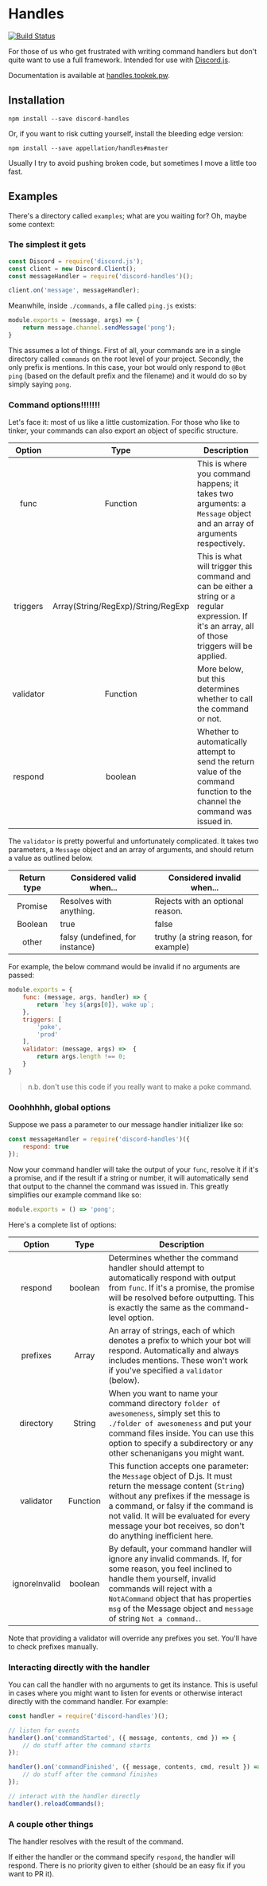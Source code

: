 # Handles

[![Build Status](https://travis-ci.org/appellation/handles.svg?branch=master)](https://travis-ci.org/appellation/handles)

For those of us who get frustrated with writing command handlers but don't quite want to use a full framework.  Intended for use with [Discord.js](https://github.com/hydrabolt/discord.js).

Documentation is available at [handles.topkek.pw](http://handles.topkek.pw).

## Installation

```xl
npm install --save discord-handles
```

Or, if you want to risk cutting yourself, install the bleeding edge version:

```xl
npm install --save appellation/handles#master
```

Usually I try to avoid pushing broken code, but sometimes I move a little too fast.

## Examples

There's a directory called `examples`; what are you waiting for?  Oh, maybe some context:

### The simplest it gets

```js
const Discord = require('discord.js');
const client = new Discord.Client(); 
const messageHandler = require('discord-handles')();

client.on('message', messageHandler);
```

Meanwhile, inside `./commands`, a file called `ping.js` exists:

```js
module.exports = (message, args) => {
    return message.channel.sendMessage('pong');
}
```

This assumes a lot of things.  First of all, your commands are in a single directory called `commands` on the root level of your project.  Secondly, the only prefix is mentions.  In this case, your bot would only respond to `@Bot ping` (based on the default prefix and the filename) and it would do so by simply saying `pong`.

### Command options!!!!!!!

Let's face it: most of us like a little customization.  For those who like to tinker, your commands can also export an object of specific structure.

| Option    | Type                               | Description                                                                                                                                          |
|:---------:|:----------------------------------:|------------------------------------------------------------------------------------------------------------------------------------------------------|
| func      | Function                           | This is where you command happens; it takes two arguments: a `Message` object and an array of arguments respectively.                                |
| triggers  | Array(String/RegExp)/String/RegExp | This is what will trigger this command and can be either a string or a regular expression.  If it's an array, all of those triggers will be applied. |
| validator | Function                           | More below, but this determines whether to call the command or not.                                                                                  |
| respond   | boolean                            | Whether to automatically attempt to send the return value of the command function to the channel the command was issued in.                          |

The `validator` is pretty powerful and unfortunately complicated.  It takes two parameters, a `Message` object and an array of arguments, and should return a value as outlined below.

| Return type | Considered valid when...        | Considered invalid when...            |
|:-----------:|---------------------------------|---------------------------------------|
| Promise     | Resolves with anything.         | Rejects with an optional reason.      |
| Boolean     | true                            | false                                 |
| other       | falsy (undefined, for instance) | truthy (a string reason, for example) |

For example, the below command would be invalid if no arguments are passed:

```js
module.exports = {
    func: (message, args, handler) => {
        return `hey ${args[0]}, wake up`;
    },
    triggers: [
        'poke',
        'prod'
    ],
    validator: (message, args) =>  {
        return args.length !== 0;
    }
}
```

> n.b. don't use this code if you really want to make a poke command.

### Ooohhhhh, global options

Suppose we pass a parameter to our message handler initializer like so:

```js
const messageHandler = require('discord-handles')({
    respond: true
});
```

Now your command handler will take the output of your `func`, resolve it if it's a promise, and if the result if a string or number, it will automatically send that output to the channel the command was issued in.  This greatly simplifies our example command like so:

```js
module.exports = () => 'pong';
```

Here's a complete list of options:

|     Option    |   Type   | Description                                                                                                                                                                                                                                                                                                 |
|:-------------:|:--------:|-------------------------------------------------------------------------------------------------------------------------------------------------------------------------------------------------------------------------------------------------------------------------------------------------------------|
|    respond    |  boolean | Determines whether the command handler should attempt to automatically respond with output from `func`.  If it's a promise, the promise will be resolved before outputting.  This is exactly the same as the command-level option.                                                                          |
|    prefixes   |   Array  | An array of strings, each of which denotes a prefix to which your bot will respond.  Automatically and always includes mentions. These won't work if you've specified a `validator` (below).                                                                                                                |
|   directory   |  String  | When you want to name your command directory `folder of awesomeness`, simply set this to `./folder of awesomeness` and put your command files inside.  You can use this option to specify a subdirectory or any other schenanigans you might want.                                                          |
|   validator   | Function | This function accepts one parameter: the `Message` object of D.js.  It must return the message content (`String`) without any prefixes if the message is a command, or falsy if the command is not valid.  It will be evaluated for every message your bot receives, so don't do anything inefficient here. |
| ignoreInvalid |  boolean | By default, your command handler will ignore any invalid commands.  If, for some reason, you feel inclined to handle them yourself, invalid commands will reject with a `NotACommand` object that has properties `msg` of the Message object and `message` of string `Not a command.`.                      |

Note that providing a validator will override any prefixes you set.  You'll have to check prefixes manually.

### Interacting directly with the handler

You can call the handler with no arguments to get its instance.  This is useful in cases where you might want to listen for events or otherwise interact directly with the command handler.  For example:

```js
const handler = require('discord-handles')();

// listen for events
handler().on('commandStarted', ({ message, contents, cmd }) => {
    // do stuff after the command starts
});

handler().on('commandFinished', ({ message, contents, cmd, result }) => {
    // do stuff after the command finishes
});

// interact with the handler directly
handler().reloadCommands();
```

### A couple other things

The handler resolves with the result of the command.

If either the handler or the command specify `respond`, the handler will respond.  There is no priority given to either (should be an easy fix if you want to PR it).